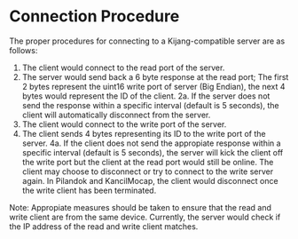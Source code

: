# Connection Procedure

The proper procedures for connecting to a Kijang-compatible server are as follows:
1. The client would connect to the read port of the server.
2. The server would send back a 6 byte response at the read port; The first 2 bytes represent the uint16 write port of server (Big Endian), the next 4 bytes would represent the ID of the client.
2a. If the server does not send the response within a specific interval (default is 5 seconds), the client will automatically disconnect from the server.
3. The client would connect to the write port of the server.
4. The client sends 4 bytes representing its ID to the write port of the server.
4a. If the client does not send the appropiate response within a specific interval (default is 5 seconds), the server will kick the client off the write port but the client at the read port would still be online. The client may choose to disconnect or try to connect to the write server again. In Pilandok and KancilMocap, the client would disconnect once the write client has been terminated.

Note: Appropiate measures should be taken to ensure that the read and write client are from the same device. Currently, the server would check if the IP address of the read and write client matches.
